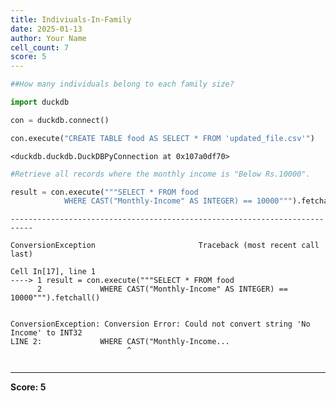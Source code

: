 ```yaml
---
title: Indiviuals-In-Family
date: 2025-01-13
author: Your Name
cell_count: 7
score: 5
---
```


```python
##How many individuals belong to each family size?
```


```python
import duckdb
```


```python
con = duckdb.connect()
```


```python
con.execute("CREATE TABLE food AS SELECT * FROM 'updated_file.csv'")
```




    <duckdb.duckdb.DuckDBPyConnection at 0x107a0df70>




```python
#Retrieve all records where the monthly income is "Below Rs.10000".
```


```python
result = con.execute("""SELECT * FROM food
            WHERE CAST("Monthly-Income" AS INTEGER) == 10000""").fetchall()
```


    ---------------------------------------------------------------------------

    ConversionException                       Traceback (most recent call last)

    Cell In[17], line 1
    ----> 1 result = con.execute("""SELECT * FROM food
          2             WHERE CAST("Monthly-Income" AS INTEGER) == 10000""").fetchall()


    ConversionException: Conversion Error: Could not convert string 'No Income' to INT32
    LINE 2:             WHERE CAST("Monthly-Income...
                              ^



```python

```


---
**Score: 5**
